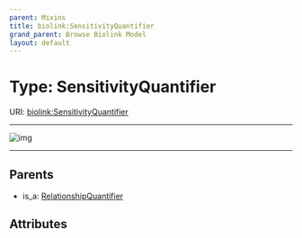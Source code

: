 ```yaml
---
parent: Mixins
title: biolink:SensitivityQuantifier
grand_parent: Browse Biolink Model
layout: default
---
```


# Type: SensitivityQuantifier




URI: [biolink:SensitivityQuantifier](https://w3id.org/biolink/vocab/SensitivityQuantifier)


---

![img](http://yuml.me/diagram/nofunky;dir:TB/class/[RelationshipQuantifier]%5E-[SensitivityQuantifier],[RelationshipQuantifier])

---


## Parents

 *  is_a: [RelationshipQuantifier](RelationshipQuantifier.md)

## Attributes

